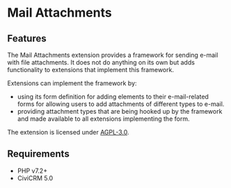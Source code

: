 # Mail Attachments

## Features

The Mail Attachments extension provides a framework for sending e-mail with file
attachments. It does not do anything on its own but adds functionality to
extensions that implement this framework.

Extensions can implement the framework by:

* using its form definition for adding elements to their e-mail-related forms
  for allowing users to add attachments of different types to e-mail.
* providing attachment types that are being hooked up by the framework and made
  available to all extensions implementing the form.

The extension is licensed under [AGPL-3.0](https://www.gnu.org/licenses/agpl-3.0).

## Requirements

* PHP v7.2+
* CiviCRM 5.0
